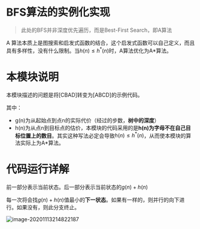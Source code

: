# BFS算法的实例化实现

> 此处的BFS并非深度优先遍历，而是Best-First Search，即A算法

A 算法本质上是图搜索和启发式函数的结合，这个启发式函数可以自己定义，而且具有多样性，没有什么限制。当$h(n) \le h^*(n)$时，A算法优化为A\*算法。



# 本模块说明

本模块描述的问题是将[CBAD]转变为[ABCD]的示例代码。

其中：

- g(n)为从起始点到点n的实际代价（经过的步数，**树中的深度**）
- h(n)为从点n到目标点的估价，本模块的代码采用的是**h(n)为字母不在自己目标位置上的数目**。其实这种写法必定会导致$h(n) \le h^*(n)$，从而使本模块的算法实际上为A\*算法。



# 代码运行详解

前一部分表示当前状态。后一部分表示当前状态的$g(n) + h(n)$

每一次将会找$g(n) + h(n)$值最小的**下一状态**。如果有一样的，则并行的向下进行。如果没有，则此分支终止。

![image-20201113214822187](C:\Users\12612\Desktop\新建文件夹\README.assets\image-20201113214822187.png)